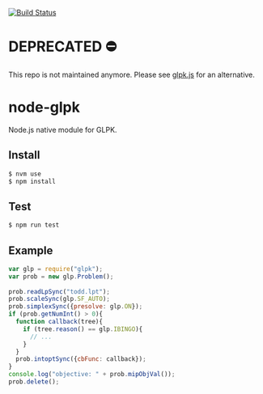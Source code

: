 [![Build Status](https://travis-ci.org/hgourvest/node-glpk.svg?branch=master)](https://travis-ci.org/hgourvest/node-glpk)

# DEPRECATED :no_entry:
This repo is not maintained anymore. Please see [glpk.js](https://github.com/jvail/glpk.js) for an alternative.

# node-glpk
Node.js native module for GLPK.

## Install
```sh
$ nvm use
$ npm install
```

## Test
```sh
$ npm run test
```

## Example
```js
var glp = require("glpk");
var prob = new glp.Problem();
 
prob.readLpSync("todd.lpt");
prob.scaleSync(glp.SF_AUTO);
prob.simplexSync({presolve: glp.ON});
if (prob.getNumInt() > 0){
  function callback(tree){
    if (tree.reason() == glp.IBINGO){
      // ...
    }
  }
  prob.intoptSync({cbFunc: callback});
}
console.log("objective: " + prob.mipObjVal());
prob.delete();
```
